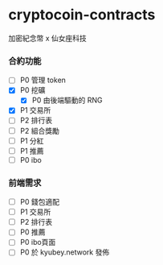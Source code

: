 # cryptocoin-contracts
加密紀念幣 x 仙女座科技

### 合約功能
- [ ] P0 管理 token
- [x] P0 挖礦
    - [x] P0 由後端驅動的 RNG 
- [x] P1 交易所
- [ ] P2 排行表
- [ ] P2 組合獎勵
- [ ] P1 分紅
- [ ] P1 推薦
- [ ] P0 ibo

### 前端需求
- [ ] P0 錢包適配
- [ ] P1 交易所
- [ ] P2 排行表
- [ ] P0 推薦
- [ ] P0 ibo頁面 
- [ ] P0 於 kyubey.network 發佈